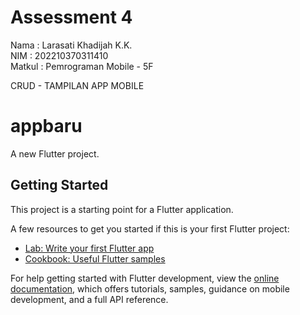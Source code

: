 # Assessment 4  
Nama   : Larasati Khadijah K.K.  
NIM    : 202210370311410  
Matkul : Pemrograman Mobile - 5F

CRUD - TAMPILAN APP MOBILE

# appbaru

A new Flutter project.

## Getting Started

This project is a starting point for a Flutter application.

A few resources to get you started if this is your first Flutter project:

- [Lab: Write your first Flutter app](https://docs.flutter.dev/get-started/codelab)
- [Cookbook: Useful Flutter samples](https://docs.flutter.dev/cookbook)

For help getting started with Flutter development, view the
[online documentation](https://docs.flutter.dev/), which offers tutorials,
samples, guidance on mobile development, and a full API reference.
